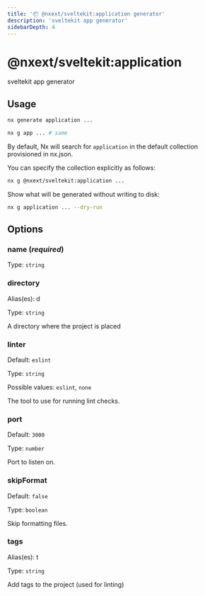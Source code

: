 ```yaml
---
title: '📦 @nxext/sveltekit:application generator'
description: 'sveltekit app generator'
sidebarDepth: 4
---
```


# @nxext/sveltekit:application

sveltekit app generator

## Usage

```bash
nx generate application ...
```

```bash
nx g app ... # same
```

By default, Nx will search for `application` in the default collection provisioned in nx.json.

You can specify the collection explicitly as follows:

```bash
nx g @nxext/sveltekit:application ...
```

Show what will be generated without writing to disk:

```bash
nx g application ... --dry-run
```

## Options

### name (_**required**_)

Type: `string`

### directory

Alias(es): d

Type: `string`

A directory where the project is placed

### linter

Default: `eslint`

Type: `string`

Possible values: `eslint`, `none`

The tool to use for running lint checks.

### port

Default: `3000`

Type: `number`

Port to listen on.

### skipFormat

Default: `false`

Type: `boolean`

Skip formatting files.

### tags

Alias(es): t

Type: `string`

Add tags to the project (used for linting)
